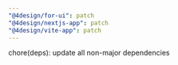 ```yaml
---
"@4design/for-ui": patch
"@4design/nextjs-app": patch
"@4design/vite-app": patch
---
```


chore(deps): update all non-major dependencies
